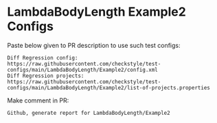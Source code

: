 # LambdaBodyLength Example2 Configs
Paste below given to PR description to use such test configs:
```
Diff Regression config: https://raw.githubusercontent.com/checkstyle/test-configs/main/LambdaBodyLength/Example2/config.xml
Diff Regression projects: https://raw.githubusercontent.com/checkstyle/test-configs/main/LambdaBodyLength/Example2/list-of-projects.properties
```
Make comment in PR:
```
Github, generate report for LambdaBodyLength/Example2
```

